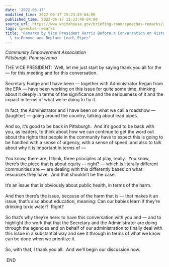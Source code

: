 ```yaml
---
date: '2022-06-17'
modified_time: 2022-06-17 15:23:49-04:00
published_time: 2022-06-17 15:23:48-04:00
source_url: https://www.whitehouse.gov/briefing-room/speeches-remarks/2022/06/17/remarks-by-vice-president-harris-before-a-conversation-on-historic-investments-to-remove-and-replace-lead-pipes/
tags: speeches-remarks
title: "Remarks by Vice President Harris Before a Conversation on Historic Investments\
  \ to Remove and Replace Lead\_Pipes"
---
```

 
*Community Empowerment Association  
*Pittsburgh, Pennsylvania**

THE VICE PRESIDENT:  Well, let me just start by saying thank you all for
the — for this meeting and for this conversation.   
   
Secretary Fudge and I have been — together with Administrator Regan from
the EPA — have been working on this issue for quite some time, thinking
about it deeply in terms of the significance and the seriousness of it
and the impact in terms of what we’re doing to fix it.   
   
In fact, the Administrator and I have been on what we call a roadshow —
(laughter) — going around the country, talking about lead pipes.   
   
And so, it’s good to be back in Pittsburgh.  And it’s good to be back
with you, as leaders, to think about how we can continue to get the word
out about the rights that people in the community have to expect this is
going to be handled with a sense of urgency, with a sense of speed, and
also to talk about why it is important in terms of —  
   
You know, there are, I think, three principles at play, really.  You
know, there’s the piece that is about equity — right? — which is
literally different communities are — are dealing with this differently
based on what resources they have.  And that shouldn’t be the case.   
   
It’s an issue that is obviously about public health, in terms of the
harm.   
   
And then there’s the issue, because of the harm that is — that makes it
an issue, that’s also about education, meaning: Can our babies learn if
they’re drinking toxic water?  Right?  
   
So that’s why they’re here: to have this conversation with you and — and
to highlight the work that that the Secretary and the Administrator are
doing through the agencies and on behalf of our administration to
finally deal with this issue in a substantial way and see it through in
terms of what we know can be done when we prioritize it.  
   
So, with that, I thank you all.  And we’ll begin our discussion now.   
   
 END
